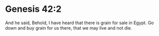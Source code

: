 # Genesis 42:2

And he said, Behold, I have heard that there is grain for sale in Egypt. Go down and buy grain for us there, that we may live and not die.
